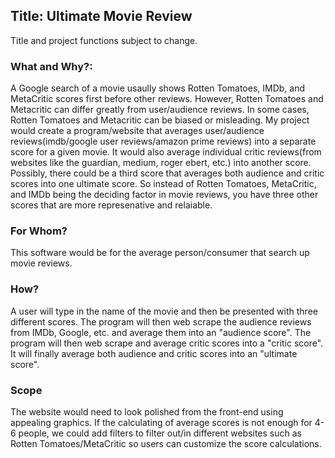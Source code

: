 ## Title: Ultimate Movie Review 
Title and project functions subject to change. 

### What and Why?:
A Google search of a movie usaully shows Rotten Tomatoes, IMDb, and MetaCritic scores first before other reviews. 
However, Rotten Tomatoes and Metacritic can differ greatly from user/audience reviews. In some cases, Rotten Tomatoes and Metacritic can be biased or misleading. My project would create a program/website that averages user/audience reviews(imdb/google user reviews/amazon prime reviews) into a separate score for a given movie. It would also average individual critic reviews(from websites like the guardian, medium, roger ebert, etc.) into another score. Possibly, there could be a third score that averages both audience and critic scores into one ultimate score. So instead of Rotten Tomatoes, MetaCritic, and IMDb being the deciding factor in movie reviews, you have three other scores that are more represenative and relaiable.  

### For Whom? 
This software would be for the average person/consumer that search up movie reviews. 

### How?
A user will type in the name of the movie and then be presented with three different scores. The program will then web scrape the audience reviews from IMDb, Google, etc. and average them into an "audience score". The program will then web scrape and average critic scores into a "critic score". It will finally average both audience and critic scores into an "ultimate score". 

### Scope
The website would need to look polished from the front-end using appealing graphics. If the calculating of average scores is not enough for 4-6 people, we could add filters to filter out/in different websites such as Rotten Tomatoes/MetaCritic so users can customize the score calculations. 

